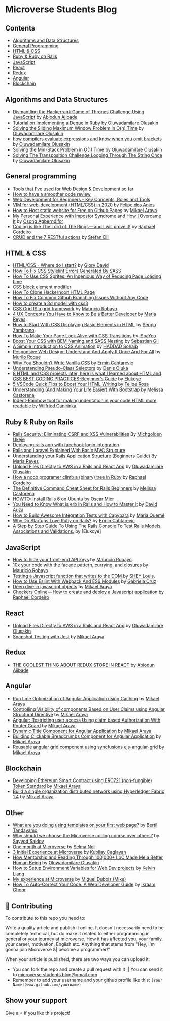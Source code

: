 # Microverse Students Blog

## Contents

- [Algorithms and Data Structures](#Algorithms-and-Data-Structures)
- [General Programming](#general-programming)
- [HTML & CSS](#html--css)
- [Ruby & Ruby on Rails](#ruby--ruby-on-rails)
- [JavaScript](#javascript)
- [React](#React)
- [Redux](#Redux)
- [Angular](#Angular)
- [Blockchain](#Blockchain)

## Algorithms and Data Structures

- [Dismantling the Hackerrank Game of Thrones Challenge Using JavaScript](https://medium.com/@biodun9/dismantling-the-hackerrank-game-of-thrones-challenge-using-javascript-16390a338ae2) by [Abiodun Ajibade](https://github.com/Tripple-A)
- [Tutorial on Implementing a Deque in Ruby](https://medium.com/better-programming/implementing-a-deque-in-ruby-cf6e9bfd9c3c?source=your_stories_page---------------------------)
by [Oluwadamilare Olusakin](https://github.com/oluwadamilareolusakin)
- [Solving the Sliding Maximum Window Problem in O(n) Time](https://medium.com/better-programming/solving-the-sliding-maximum-window-problem-with-o-n-b43ea3dd871f?source=your_stories_page---------------------------)
by [Oluwadamilare Olusakin](https://github.com/oluwadamilareolusakin)
- [how compilers evaluate expressions and know when you omit brackets](https://medium.com/better-programming/this-how-compilers-evaluate-expressions-and-know-when-you-omit-brackets-semi-colons-d2c262a81b0a?source=your_stories_page---------------------------)
by [Oluwadamilare Olusakin](https://github.com/oluwadamilareolusakin)
- [Solving the Min-Stack Problem in O(1) Time](https://medium.com/better-programming/solving-the-min-stack-problem-in-o-1-time-using-a-single-stack-in-ruby-626f65142927?source=your_stories_page---------------------------)
by [Oluwadamilare Olusakin](https://github.com/oluwadamilareolusakin)
- [Solving The Transposition Challenge Looping Through The String Once](https://medium.com/better-programming/solving-the-transposition-challenge-looping-through-the-string-once-9997b4f0c24?source=your_stories_page---------------------------)
by [Oluwadamilare Olusakin](https://github.com/oluwadamilareolusakin)

## General programming

- [Tools that I've used for Web Design & Development so far](https://dev.to/juzqrios/tools-that-i-ve-used-for-web-design-development-so-far-2b5j)
- [How to have a smoother code review](https://medium.com/@kylelzk/how-to-have-a-smoother-code-review-cabb9c04bdd5)
- [Web Development for Beginners - Key Concepts, Roles and Tools](https://hackernoon.com/important-concepts-that-you-have-to-understand-to-become-a-web-developer-for-beginners-lj202gan)
- [VIM for web-development (HTML/CSS) in 2020](https://medium.com/@felipe.anjos/vim-for-web-development-html-css-in-2020-95576d9b21ad)
by [Felipe dos Anjos](https://github.com/fc-anjos)
- [How to Host static website for Free on Github Pages](https://medium.com/mikael-araya-blog/hosting-static-website-on-github-pages-for-free-570e90d6dabd?source=friends_link&sk=0242bdcd89240faae2bd7d9d7c81d223) by [Mikael Araya](https://github.com/mikearaya)
- [My Personal Experience with Impostor Syndrome and How I Overcame It](https://medium.com/@agberndifor7/my-personal-experience-with-impostor-syndrome-and-how-i-overcame-it-748ab5d351d0) by [Osong Agberndifor](https://github.com/OA7)
- [Coding is like The Lord of The Rings — and I will prove it!](https://link.medium.com/BTamWVTFm5) by [Raphael Cordeiro](https://github.com/phalado/)
- [CRUD and the 7 RESTful actions](https://medium.com/@stefan.dili.021/crud-and-the-7-restful-actions-7e3bb698caa6) by [Stefan Dili](https://github.com/dili021)

## HTML & CSS

- [HTML/CSS - Where do I start?](https://link.medium.com/U3xbASnl65) by [Glory David](https://github.com/glowreeyah)
- [How To Fix CSS Stylelint Errors Generated By SASS](https://medium.com/@phillipmusiime/css-errors-generated-by-sass-and-how-to-fix-them-dea556e7c2a)
- [How To Use CSS Sprites: An Ingenious Way of Reducing Page Loading time](https://hackernoon.com/how-to-use-css-sprites-an-ingenious-way-of-reducing-page-loading-time-c72u37yk)
- [CSS block element modifier](https://hackernoon.com/css-design-patternsblock-element-modifiers-qk9e36ut)
- [How To Clone Hackernoon HTML Page](https://hackernoon.com/how-to-clone-hackernoon-html-page-2akb325z)
- [How To Fix Common Github Branching Issues Without Any Code](https://medium.com/@kylelzk/how-to-fix-common-github-branching-issues-without-any-code-96059f5b820c)
- [How to create a 3d model with css3](https://medium.com/@annychuks07/how-to-create-a-3d-art-model-with-css3-555a7f0056ed)
- [CSS Grid IS a grid framework](https://blog.mauriciorobayo.com/css-grid-is-a-grid-framework-ck6jih6cy00u6dfs1vtev2kjl) by [Mauricio Robayo](https://github.com/MauricioRobayo).
- [4 UX Concepts You Have to Know to Be a Better Developer](https://hackernoon.com/4-ux-concepts-you-have-to-know-to-be-a-better-developer-oq1232kt) by [Maria Reyes](https://github.com/majovanilla).
- [How to Start With CSS Displaying Basic Elements in HTML](https://hackernoon.com/how-to-start-with-css-displaying-basic-elements-in-html-tz2t3y5j) by [Sergio Zambrano](https://github.com/sergiomauz).
- [How To Make Your Page Look Alive with CSS Transitions](https://hackernoon.com/how-to-make-your-page-look-alive-with-css-transitions-cz2f3yes) by [iSpaYco](https://twitter.com/iSpaYco)
- [Boost Your CSS with BEM Naming and SASS Nesting](https://hackernoon.com/boost-your-css-with-bem-naming-and-sass-nesting-3x5d3ywo) by [Sebastian Gil](https://github.com/sebGilR)
- [A Simple Introduction to CSS Animation](https://hackernoon.com/a-simple-introduction-to-css-animation-l72b325c) by [HADDAD Sohaib](https://github.com/HADDADSOHAIB)
- [Responsive Web Design: Understand And Apply It Once And For All](https://medium.com/@muriloengqui/responsive-web-design-understand-and-apply-it-once-and-for-all-2ffc1e01aa41) by [Murilo Roque](https://github.com/MuriloRoque)
- [Why You Shouldn’t Write Vanilla CSS](https://hackernoon.com/why-you-shouldnt-write-vanilla-v92333xn) by [Ermin Cahtarevic](https://github.com/ermin-cahtarevic)
- [Understanding Pseudo-Class Selectors](https://hackernoon.com/understanding-pseudo-class-selectors-mg443t89) by [Denis Oluka](https://github.com/OlukaDenis)
- [8 HTML and CSS projects later, here is what I learned about HTML and CSS BEST CODING PRACTICES-Beginner’s Guide](https://medium.com/@lukoyedith/8-html-and-css-projects-later-here-is-what-i-learned-about-html-and-css-best-coding-9c186e67480) by
[Elukoye](https://github.com/Elukoye)
- [5 VSCode Quick Tips to Boost Your HTML Writing](https://hackernoon.com/5-vscode-quick-tips-to-boost-your-html-writing-uw943yx6) by [Felipe Rosa](https://github.com/flpfar)
- [Understanding (And Making Your Life Easier) With Bootstrap](https://hackernoon.com/understanding-and-making-your-life-easier-with-bootstrap-nnr2gpb) by [Melissa Castorena](https://github.com/mcastorena0316)
- [Indent-Rainbow tool for making indentation in your code HTML more readable](https://link.medium.com/WjdqOSkUm5) by [Wilfried Canirinka](https://github.com/WCanirinka)

## Ruby & Ruby on Rails

- [Rails Security: Eliminating CSRF and XSS Vulnerabilities](https://medium.com/@michgoldennathan17/rails-security-eliminating-csrf-and-xss-vulnerabilities-5c815faf9c8a) By [Michgolden Ukeje](https://github.com/mikenath223)
- [Deploying rails app with facebook login integration](https://medium.com/@web.markyn/creating-and-deploying-rails-application-with-facebook-login-integration-ceaad1025daf)
- [Rails and Laravel Explained With Basic MVC Structure](https://hackernoon.com/rails-and-laravel-explained-with-basic-mvc-b6222gal)
- [Understanding your Rails Application Structure (Beginners Guide)](https://hackernoon.com/understanding-your-rails-application-structure-r8w32xj) By [Maria Reyes](https://github.com/majovanilla)
- [Upload Files Directly to AWS in a Rails and React App](https://medium.com/better-programming/uploading-files-directly-to-aws-in-a-rails-react-app-9188f4eb6f7e) by [Oluwadamilare Olusakin](https://github.com/oluwadamilareolusakin)
- [How a noob programer climb a (binary) tree in Ruby](https://link.medium.com/2gd0x20Fm5) by [Raphael Cordeiro](https://github.com/phalado/)
- [The Definitive Command Cheat Sheet for Rails Beginners](https://hackernoon.com/the-definitive-command-cheat-sheet-for-rails-beginners-2uli3yb8) by [Melissa Castorena](https://github.com/mcastorena0316)
- [HOWTO: Install Rails 6 on Ubuntu](https://medium.com/@voscarmv/howto-install-rails-6-on-ubuntu-7db153e05e07) by [Oscar Mier](https://github.com/voscarmv)
- [You Need to Know What is erb in Rails and How to Master it](https://hackernoon.com/you-need-to-know-what-is-erb-in-rails-and-how-to-master-it-oj303yxq) by [David Auza](https://github.com/davidauza-engineer)
- [How to Build Awesome Integration Tests with Capybara](https://hackernoon.com/how-to-build-awesome-integration-tests-with-capybara-j9333y68) by [Maria Quemé](https://github.com/euqueme)
- [Why Do Startups Love Ruby on Rails?](https://hackernoon.com/why-do-startups-love-ruby-on-rails-z12c3ys8) by [Ermin Cahtarevic](https://github.com/ermin-cahtarevic)
- [A Step by Step Guide To Using The Rails Console To Test Rails Models, Associations and Validations.](https://medium.com/swlh/a-step-by-step-guide-to-using-the-rails-console-to-test-rails-models-associations-and-validations-986f4825aadf) by [Elukoye]


## JavaScript

- [How to hide your front-end API keys](https://blog.mauriciorobayo.com/how-to-hide-your-front-end-api-keys-ck6jqvll900y3dfs11u3x96tn) by [Mauricio Robayo](https://github.com/MauricioRobayo).
- [10x your code with the facade pattern, currying, and closures](https://blog.mauriciorobayo.com/10x-your-code-with-the-facade-pattern-currying-and-closures-ck6k04als010ndfs1jg6gg5jo) by [Mauricio Robayo](https://github.com/MauricioRobayo).
- [Testing a Javascript function that writes to the DOM](https://medium.com/@shloch2007/testing-a-javascript-function-that-writes-to-the-dom-cfcba46a7c12) by [SHEY Louis](https://github.com/shloch).
- [How to Use Eslint With Webpack And ES6 Modules](https://hackernoon.com/how-to-use-eslint-with-webpack-and-es6-modules-sr4r3y6x) by [Gabriela Cruz](https://github.com/ViriCruz/)
- [Deep dive in javascript objects](https://medium.com/mikael-araya-blog/javascript-objects-f8e8f07c1235?source=friends_link&sk=1394e75a26ef4c703153b9eed68bc966) by [Mikael Araya](https://github.com/mikearaya)
- [Checkers Online — How to create and deploy a Javascript application](https://link.medium.com/aVFNb1HCd5) by [Raphael Cordeiro](https://github.com/phalado/)

## React
- [Upload Files Directly to AWS in a Rails and React App](https://medium.com/better-programming/uploading-files-directly-to-aws-in-a-rails-react-app-9188f4eb6f7e) by [Oluwadamilare Olusakin](https://github.com/oluwadamilareolusakin)
- [Snapshot Testing with Jest](https://medium.com/mikael-araya-blog/snapshot-testing-6e78454aeeba?source=friends_link&sk=6547d76a04b6b66c3f7d343dacaaae42) by [Mikael Araya](https://github.com/mikearaya)

## Redux
- [THE COOLEST THING ABOUT REDUX STORE IN REACT](https://medium.com/@biodun9/the-coolest-thing-about-redux-store-in-react-ec918ce7307a) by [Abiodun Ajibade](https://github.com/Tripple-A)

## Angular
- [Run time Optimization of Angular Application using Caching](https://medium.com/mikael-araya-blog/run-time-optimization-of-angular-application-using-caching-9f1fab73c541?source=friends_link&sk=dd2cd5724a364606a270e11a4d70872f) by [Mikael Araya](https://github.com/mikearaya)
- [Controlling Visibility of components Based on User Claims using Angular Structural Directive](https://medium.com/mikael-araya-blog/controlling-visibility-of-component-based-on-user-claims-using-angular-directives-deb350b7493) by [Mikael Araya](https://github.com/mikearaya)
- [Angular: Restricting user access Using claim based Authorization With Router Guard](https://medium.com/mikael-araya-blog/angular-restricting-user-access-using-claim-based-authorization-with-router-guard-844184f3a029?source=friends_link&sk=7518fed27e46d98d52023ba1097e24c2) by [Mikael Araya](https://github.com/mikearaya)
- [Dynamic Title Component for Angular Application](https://medium.com/mikael-araya-blog/custom-title-component-for-angular-application-ec4b415e0a66?source=friends_link&sk=b120e5112df19c72097426a6658c88a9) by [Mikael Araya](https://github.com/mikearaya)
- [Building Clickable Breadcrumbs Component for Angular Application](https://medium.com/mikael-araya-blog/building-clickable-breadcrumbs-component-for-angular-application-584496378215?source=friends_link&sk=4860946a2be59f4640ff0a832f87e0bb) by [Mikael Araya](https://github.com/mikearaya)
- [Reusable angular grid component using syncfusions ejs-angular-grid](https://medium.com/mikael-araya-blog/reusable-angular-grid-component-using-syncfusions-ejs-angular-grid-d1d2ecca7f99?source=friends_link&sk=8934d7333f63c25aad92d1e9218dc3c3) by [Mikael Araya](https://github.com/mikearaya)

## Blockchain
- [Developing Ethereum Smart Contract using ERC721 (non-fungible) Token Standard](https://medium.com/mikael-araya-blog/developing-ethereum-smart-contract-using-erc721-non-fungible-token-standard-86f3974a631d?source=friends_link&sk=545065881374ab03fc0688ea8a19343a) by [Mikael Araya](https://github.com/mikearaya)
- [Build a single organization distributed network using Hyperledger Fabric 1.4](https://medium.com/mikael-araya-blog/build-a-single-organization-distributed-network-using-hyperledger-fabric-1-4-x-cb1122728854?source=friends_link&sk=334b8aaafcaccdb6d9eea31238feb8eb) by [Mikael Araya](https://github.com/mikearaya)


## Other

- [What are you doing using templates on your first web page?](https://medium.com/@bertiltandayamo/what-are-you-doing-using-templates-on-your-first-web-page-1c2bc6b2a4a) by [Bertil Tandayamo](https://github.com/bertil291utn?tab=repositories)
- [Why should we choose the Microverse coding course over others?](https://medium.com/@ssayyod/why-we-should-choose-the-microverse-coding-course-over-others-1caad73a63ab) by [Sayyod Saidov](https://github.com/MrSayyod)
- [One month at Microverse](https://hackernoon.com/one-month-at-microverse-je5d37k1) by [Selma Ndi](https://github.com/Datagirlcmr)
- [3 Initial Experience at Microverse](https://medium.com/@kblycaglayan/3-initial-experience-at-microverse-20d22354be2e) by [Kubilay Caglayan](https://github.com/kblycaglayan)
- [How Mentorship and Reading Through 100,000+ LoC Made Me a Better Human Being](https://hackernoon.com/how-mentorship-and-reading-through-100000-loc-made-me-a-better-human-being-dnx36vl) by [Oluwadamilare Olusakin](https://github.com/oluwadamilareolusakin)
- [How to Setup Environment Variables for Web Dev projects](http://bit.ly/2v0FMQm) by [Kelvin Liang](https://github.com/kelvin8773)
- [My experience at Microverse](https://medium.com/@migueldp4/my-experience-at-microverse-d464fd4cb431) by [Miguel Dubois (Mike)](https://github.com/migueldp4)
- [How To Auto-Correct Your Code: A Web Developer Guide](https://hackernoon.com/how-to-auto-correct-your-code-a-web-developer-guide-f12y32vn) by [Ikraam Ghoor](https://github.com/ikraamg)

## 🤝 Contributing

To contribute to this repo you need to:

Write a quality article and publish it online. It doesn't necessarily need to be completely technical, but do make it related to either programming in general or your journey at microverse. How it has affected you, your family, your career, motivation, English etc. Anything that stems from "Hey, I'm gonna join Microverse &| become a programmer!"

When your article is published, there are two ways you can upload it:

- You can fork the repo and create a pull request with it || You can send it to microverse.students.blog@gmail.com
- Remember to add your username and your github profile like this: `[Your Name](www.github.com/yourname)`







## Show your support

Give a ⭐️ if you like this project!
